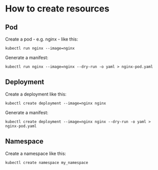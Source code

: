 # How to create resources

## Pod

Create a pod - e.g. nginx - like this:

    kubectl run nginx --image=nginx
    
Generate a manifest:

    kubectl run nginx --image=nginx --dry-run -o yaml > nginx-pod.yaml

## Deployment

Create a deployment like this:

    kubectl create deployment --image=nginx nginx
    
Generate a manifest:

    kubectl create deployment --image=nginx nginx --dry-run -o yaml > nginx-pod.yaml
   
## Namespace

Create a namespace like this:

    kubectl create namespace my_namespace
